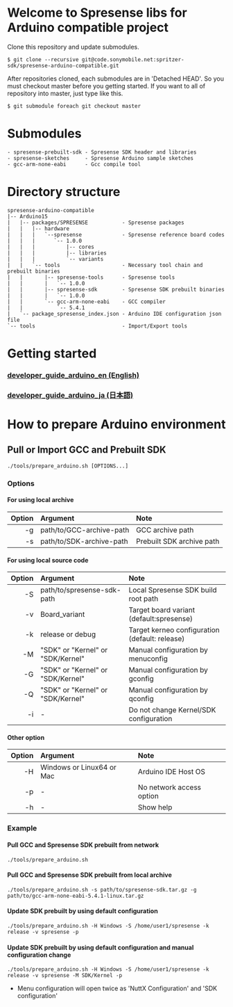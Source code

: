 # Welcome to Spresense libs for Arduino compatible project

Clone this repository and update submodules.

```
$ git clone --recursive git@code.sonymobile.net:spritzer-sdk/spresense-arduino-compatible.git
```

After repositories cloned, each submodules are in 'Detached HEAD'.
So you must checkout master before you getting started.
If you want to all of repository into master, just type like this.

```
$ git submodule foreach git checkout master
```

# Submodules

```
- spresense-prebuilt-sdk - Spresense SDK header and libraries
- spresense-sketches     - Spresense Arduino sample sketches
- gcc-arm-none-eabi      - Gcc compile tool
```

# Directory structure

```
spresense-arduino-compatible
|-- Arduino15
|   |-- packages/SPRESENSE           - Spresense packages
|   |   |-- hardware
|   |   |   `--spresense             - Spresense reference board codes
|   |   |      `-- 1.0.0
|   |   |          |-- cores
|   |   |          |-- libraries
|   |   |          `-- variants
|   |   `-- tools                    - Necessary tool chain and prebuilt binaries
|   |       |-- spresense-tools      - Spresense tools
|   |       |   `-- 1.0.0
|   |       |-- spresense-sdk        - Spresense SDK prebuilt binaries
|   |       |   `-- 1.0.0
|   |       `-- gcc-arm-none-eabi    - GCC compiler
|   |           `-- 5.4.1
|   `-- package_spresense_index.json - Arduino IDE configuration json file
`-- tools                            - Import/Export tools
```

# Getting started
### [developer_guide_arduino_en (English)](https://github.com/sonydevworld/spresense-docs/blob/master/developer_guide/arduino/developer_guide_arduino_en.adoc)

### [developer_guide_arduino_ja (日本語)](https://github.com/sonydevworld/spresense-docs/blob/master/developer_guide/arduino/developer_guide_arduino_ja.adoc)

# How to prepare Arduino environment
## Pull or Import GCC and Prebuilt SDK

```
./tools/prepare_arduino.sh [OPTIONS...]
```

### Options

#### For using local archive

| Option | Argument                          | Note                                           |
|-------:|:----------------------------------|:-----------------------------------------------|
| -g     | path/to/GCC-archive-path          | GCC archive path                               |
| -s     | path/to/SDK-archive-path          | Prebuilt SDK archive path                      |

#### For using local source code

| Option | Argument                          | Note                                           |
|-------:|:----------------------------------|:-----------------------------------------------|
| -S     | path/to/spresense-sdk-path        | Local Spresense SDK build root path            |
| -v     | Board_variant                     | Target board variant (default:spresense)       |
| -k     | release or debug                  | Target kerneo configuration (default: release) |
| -M     | "SDK" or "Kernel" or "SDK/Kernel" | Manual configuration by menuconfig             |
| -G     | "SDK" or "Kernel" or "SDK/Kernel" | Manual configuration by gconfig                |
| -Q     | "SDK" or "Kernel" or "SDK/Kernel" | Manual configuration by qconfig                |
| -i     | -                                 | Do not change Kernel/SDK configuration         |	

#### Other option

| Option | Argument                          | Note                                           |
|-------:|:----------------------------------|:-----------------------------------------------|
| -H     | Windows or Linux64 or Mac         | Arduino IDE Host OS                            |
| -p     | -                                 | No network access option                       |
| -h     | -                                 | Show help                                      |

### Example

#### Pull GCC and Spresense SDK prebuilt from network

```
./tools/prepare_arduino.sh
```

#### Pull GCC and Spresense SDK prebuilt from local archive

```
./tools/prepare_arduino.sh -s path/to/spresense-sdk.tar.gz -g path/to/gcc-arm-none-eabi-5.4.1-linux.tar.gz
```

#### Update SDK prebuilt by using default configuration

```
./tools/prepare_arduino.sh -H Windows -S /home/user1/spresense -k release -v spresense -p
```

#### Update SDK prebuilt by using default configuration and manual configuration change

```
./tools/prepare_arduino.sh -H Windows -S /home/user1/spresense -k release -v spresense -M SDK/Kernel -p
```

* Menu configuration will open twice as 'NuttX Configuration' and 'SDK configuration'

